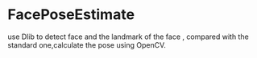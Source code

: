# FacePoseEstimate
use Dlib to detect face and the landmark of the face , compared with the standard one,calculate the pose using OpenCV.
